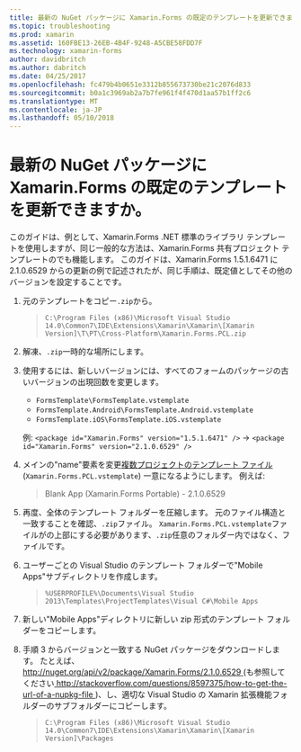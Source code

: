 ```yaml
---
title: 最新の NuGet パッケージに Xamarin.Forms の既定のテンプレートを更新できますか。
ms.topic: troubleshooting
ms.prod: xamarin
ms.assetid: 160FBE13-26EB-4B4F-9248-A5CBE58FDD7F
ms.technology: xamarin-forms
author: davidbritch
ms.author: dabritch
ms.date: 04/25/2017
ms.openlocfilehash: fc479b4b0651e3312b855673730be21c2076d833
ms.sourcegitcommit: b0a1c3969ab2a7b7fe961f4f470d1aa57b1ff2c6
ms.translationtype: MT
ms.contentlocale: ja-JP
ms.lasthandoff: 05/10/2018
---
```

# <a name="can-i-update-the-xamarinforms-default-template-to-a-newer-nuget-package"></a>最新の NuGet パッケージに Xamarin.Forms の既定のテンプレートを更新できますか。

このガイドは、例として、Xamarin.Forms .NET 標準のライブラリ テンプレートを使用しますが、同じ一般的な方法は、Xamarin.Forms 共有プロジェクト テンプレートのでも機能します。 このガイドは、Xamarin.Forms 1.5.1.6471 に 2.1.0.6529 からの更新の例で記述されたが、同じ手順は、既定値としてその他のバージョンを設定することです。

1.  元のテンプレートをコピー`.zip`から。

    > `C:\Program Files (x86)\Microsoft Visual Studio 14.0\Common7\IDE\Extensions\Xamarin\Xamarin\[Xamarin Version]\T\PT\Cross-Platform\Xamarin.Forms.PCL.zip`

2.  解凍、`.zip`一時的な場所にします。

3.  使用するには、新しいバージョンには、すべてのフォームのパッケージの古いバージョンの出現回数を変更します。
    *   `FormsTemplate\FormsTemplate.vstemplate`
    *   `FormsTemplate.Android\FormsTemplate.Android.vstemplate`
    *   `FormsTemplate.iOS\FormsTemplate.iOS.vstemplate`

    例: `<package id="Xamarin.Forms" version="1.5.1.6471" />` -> `<package id="Xamarin.Forms" version="2.1.0.6529" />`

4.  メインの"name"要素を変更[複数プロジェクトのテンプレート ファイル](http://msdn.microsoft.com/library/ms185308.aspx)(`Xamarin.Forms.PCL.vstemplate`) 一意になるようにします。 例えば:
    > <Name>Blank App (Xamarin.Forms Portable) - 2.1.0.6529</Name>

5.  再度、全体のテンプレート フォルダーを圧縮します。 元のファイル構造と一致することを確認、`.zip`ファイル。 `Xamarin.Forms.PCL.vstemplate`ファイルがの上部にする必要があります、`.zip`任意のフォルダー内ではなく、ファイルです。

6.  ユーザーごとの Visual Studio のテンプレート フォルダーで"Mobile Apps"サブディレクトリを作成します。
    > `%USERPROFILE%\Documents\Visual Studio 2013\Templates\ProjectTemplates\Visual C#\Mobile Apps`

7.  新しい"Mobile Apps"ディレクトリに新しい zip 形式のテンプレート フォルダーをコピーします。

8.  手順 3 からバージョンと一致する NuGet パッケージをダウンロードします。 たとえば、 [ http://nuget.org/api/v2/package/Xamarin.Forms/2.1.0.6529 ](http://nuget.org/api/v2/package/Xamarin.Forms/2.1.0.6529) (も参照してください[ http://stackoverflow.com/questions/8597375/how-to-get-the-url-of-a-nupkg-file ](http://stackoverflow.com/questions/8597375/how-to-get-the-url-of-a-nupkg-file))、し、適切な Visual Studio の Xamarin 拡張機能フォルダーのサブフォルダーにコピーします。
    > `C:\Program Files (x86)\Microsoft Visual Studio 14.0\Common7\IDE\Extensions\Xamarin\Xamarin\[Xamarin Version]\Packages`
